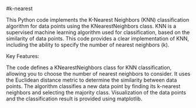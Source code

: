 #k-nearest

This Python code implements the K-Nearest Neighbors (KNN) classification algorithm for data points using the KNearestNeighbors class. KNN is a supervised machine learning algorithm used for classification, based on the similarity of data points. This code provides a clear implementation of KNN, including the ability to specify the number of nearest neighbors (k).

Key Features:

The code defines a KNearestNeighbors class for KNN classification, allowing you to choose the number of nearest neighbors to consider.
It uses the Euclidean distance metric to determine the similarity between data points.
The algorithm classifies a new data point by finding its k-nearest neighbors and selecting the majority class.
Visualization of the data points and the classification result is provided using matplotlib.
